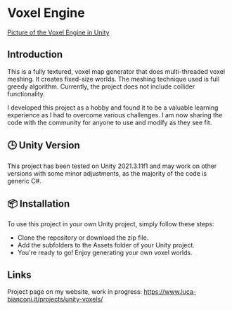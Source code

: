 # Voxel Engine
[Picture of the Voxel Engine in Unity](https://www.luca-bianconi.it/projects/unity-voxels/img/vxe.png)

## Introduction
This is a fully textured, voxel map generator that does multi-threaded voxel meshing. It creates fixed-size worlds. The meshing technique used is full greedy algorithm. Currently, the project does not include collider functionality.

I developed this project as a hobby and found it to be a valuable learning experience as I had to overcome various challenges. I am now sharing the code with the community for anyone to use and modify as they see fit.

## 🕒 Unity Version
This project has been tested on Unity 2021.3.11f1 and may work on other versions with some minor adjustments, as the majority of the code is generic C#.

## 📦 Installation
To use this project in your own Unity project, simply follow these steps:

- Clone the repository or download the zip file.
- Add the subfolders to the Assets folder of your Unity project.
- You're ready to go! Enjoy generating your own voxel worlds.

## Links
Project page on my website, work in progress: https://www.luca-bianconi.it/projects/unity-voxels/
